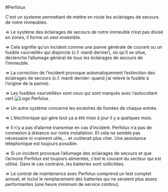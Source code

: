 #Perfolux

C'est un systeme permettant de mettre en route les eclairages de secours de notre immeubles.


=> Le système des éclairages de secours de notre immeuble n’est pas divisé en zones, il forme un seul ensemble.

=> Cela signifie qu’un incident comme une panne générale de courant ou un fusible «surveillé» qui disjoncte (c.f. mardi dernier), où qu’il se situe, déclenche l’allumage général de tous les éclairages de secours de l’immeuble.

=> La correction de l’incident provoque automatiquement l’extinction des éclairages de secours (c.f. mardi dernier: quand j’ai relevé le fusible à l’origine de la panne).

=> Les fusibles «surveillés» sont ceux qui sont marqués avec l’autocollant vert ![Logo Perfolux](images/PerfoLux_logo.jpg) .

=> Un autre système concerne les exutoires de fumées de chaque entrée.

=> L’électronique qui gère tout ça a été mise à jour il y a quelques mois.

=> Il n’y a pas d’alarme transmise en cas d’incident. Perfolux n’a pas de connexion à distance sur notre installation. Et cela ne semble pas nécessaire ni vraiment utile,... et coûterait plus cher. Une assistance téléphonique est toujours possible.

=> Si un incident provoque l’allumage des éclairages de secours et que l’armoire Perfolux est toujours alimentée, c’est le courant du secteur qui est utilisé. Dans le cas contraire, les batteries sont sollicitées.

=> Le contrat de maintenance avec Perfolux comprend un test complet annuel, et inclut le remplacement des batteries qui ne seraient plus assez performantes (une heure minimum de service continu).
